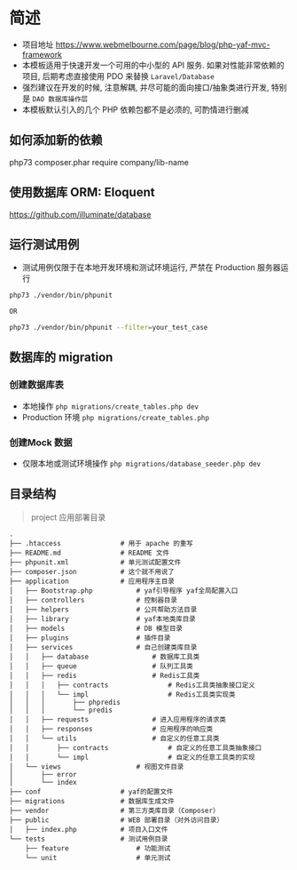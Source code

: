 # 简述

- 项目地址 https://www.webmelbourne.com/page/blog/php-yaf-mvc-framework
- 本模板适用于快速开发一个可用的中小型的 API 服务. 如果对性能非常依赖的项目, 后期考虑直接使用 PDO 来替换 `Laravel/Database`
- 强烈建议在开发的时候, 注意解耦, 并尽可能的面向接口/抽象类进行开发, 特别是 `DAO 数据库操作层`
- 本模板默认引入的几个 PHP 依赖包都不是必须的, 可酌情进行删减

## 如何添加新的依赖
php73 composer.phar require company/lib-name

## 使用数据库 ORM: Eloquent
https://github.com/illuminate/database

## 运行测试用例
- 测试用例仅限于在本地开发环境和测试环境运行, 严禁在 Production 服务器运行
```bash
php73 ./vendor/bin/phpunit

OR

php73 ./vendor/bin/phpunit --filter=your_test_case
```

## 数据库的 migration
### 创建数据库表
- 本地操作 `php migrations/create_tables.php dev`
- Production 环境 `php migrations/create_tables.php`
### 创建Mock 数据
- 仅限本地或测试环境操作 `php migrations/database_seeder.php dev`

## 目录结构

> project  应用部署目录

    .
    ├── .htaccess               # 用于 apache 的重写
    ├── README.md               # README 文件
    ├── phpunit.xml             # 单元测试配置文件
    ├── composer.json           # 这个就不用说了
    ├── application             # 应用程序主目录
    │   ├── Bootstrap.php           # yaf引导程序 yaf全局配置入口
    │   ├── controllers             # 控制器目录
    │   ├── helpers                 # 公共帮助方法目录
    │   ├── library                 # yaf本地类库目录
    │   ├── models                  # DB 模型目录
    │   ├── plugins                 # 插件目录
    │   ├── services                # 自己创建类库目录
    │   │   ├── database                # 数据库工具类
    │   │   ├── queue                   # 队列工具类
    │   │   ├── redis                   # Redis工具类
    │   │   │   ├── contracts               # Redis工具类抽象接口定义
    │   │   │   └── impl                    # Redis工具类实现类
    │   │   │       ├── phpredis
    │   │   │       └── predis
    │   │   ├── requests                # 进入应用程序的请求类
    │   │   ├── responses               # 应用程序的响应类
    │   │   └── utils                   # 自定义的任意工具类
    │   │       ├── contracts               # 自定义的任意工具类抽象接口
    │   │       └── impl                    # 自定义的任意工具类的实现
    │   └── views                   # 视图文件目录
    │       ├── error
    │       └── index
    ├── conf                    # yaf的配置文件
    ├── migrations              # 数据库生成文件
    ├── vendor                  # 第三方类库目录（Composer）
    ├── public                  # WEB 部署目录（对外访问目录）
    │   ├── index.php           # 项目入口文件
    └── tests                   # 测试用例目录
        ├── feature                 # 功能测试
        └── unit                    # 单元测试


